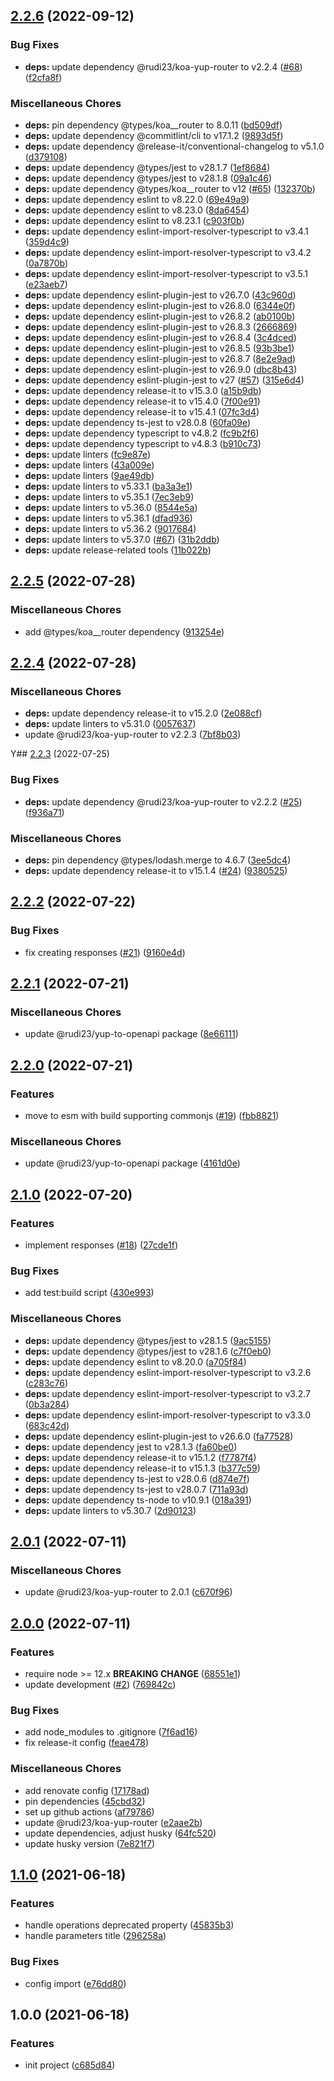 ## [2.2.6](https://github.com/rudi23/koa-yup-router-docs/compare/v2.2.5...v2.2.6) (2022-09-12)

### Bug Fixes

-   **deps:** update dependency @rudi23/koa-yup-router to v2.2.4 ([#68](https://github.com/rudi23/koa-yup-router-docs/issues/68)) ([f2cfa8f](https://github.com/rudi23/koa-yup-router-docs/commit/f2cfa8f9b9e097d492c4535bd9302368d1ee05e8))

### Miscellaneous Chores

-   **deps:** pin dependency @types/koa\_\_router to 8.0.11 ([bd509df](https://github.com/rudi23/koa-yup-router-docs/commit/bd509df11139d9b3d1fcd1048e037982591a8305))
-   **deps:** update dependency @commitlint/cli to v17.1.2 ([9893d5f](https://github.com/rudi23/koa-yup-router-docs/commit/9893d5f46a3492e724beb17e62bd79a28f43a3d5))
-   **deps:** update dependency @release-it/conventional-changelog to v5.1.0 ([d379108](https://github.com/rudi23/koa-yup-router-docs/commit/d37910822a4aa8620d48d5fd659d482fea16461d))
-   **deps:** update dependency @types/jest to v28.1.7 ([1ef8684](https://github.com/rudi23/koa-yup-router-docs/commit/1ef8684d08e66af348c75e2355b3b97cd3e611cf))
-   **deps:** update dependency @types/jest to v28.1.8 ([09a1c46](https://github.com/rudi23/koa-yup-router-docs/commit/09a1c4650618a1e90e02d23e0bf6cfc6689c8cf6))
-   **deps:** update dependency @types/koa\_\_router to v12 ([#65](https://github.com/rudi23/koa-yup-router-docs/issues/65)) ([132370b](https://github.com/rudi23/koa-yup-router-docs/commit/132370b74b5cb2ed7d670c1b5bac222ab2017999))
-   **deps:** update dependency eslint to v8.22.0 ([69e49a9](https://github.com/rudi23/koa-yup-router-docs/commit/69e49a9449f9bb2385e499048aa5ffe28be0bfbf))
-   **deps:** update dependency eslint to v8.23.0 ([8da6454](https://github.com/rudi23/koa-yup-router-docs/commit/8da645426e135e278943d193587c6448559c34e2))
-   **deps:** update dependency eslint to v8.23.1 ([c903f0b](https://github.com/rudi23/koa-yup-router-docs/commit/c903f0b3ec5052eb0cae2daedd8475272c84d480))
-   **deps:** update dependency eslint-import-resolver-typescript to v3.4.1 ([359d4c9](https://github.com/rudi23/koa-yup-router-docs/commit/359d4c98e5434ffffcc637e28e10ecf19d06f180))
-   **deps:** update dependency eslint-import-resolver-typescript to v3.4.2 ([0a7870b](https://github.com/rudi23/koa-yup-router-docs/commit/0a7870b47001587e8a2ca1e850d81ecaea6fad37))
-   **deps:** update dependency eslint-import-resolver-typescript to v3.5.1 ([e23aeb7](https://github.com/rudi23/koa-yup-router-docs/commit/e23aeb7e647b67787a82c014e20835cb6e0fb332))
-   **deps:** update dependency eslint-plugin-jest to v26.7.0 ([43c960d](https://github.com/rudi23/koa-yup-router-docs/commit/43c960dbe9789d1588f0cc26cab5b0efcaa241ff))
-   **deps:** update dependency eslint-plugin-jest to v26.8.0 ([6344e0f](https://github.com/rudi23/koa-yup-router-docs/commit/6344e0fc99d3b11e977682f0a79c1762dd6381c4))
-   **deps:** update dependency eslint-plugin-jest to v26.8.2 ([ab0100b](https://github.com/rudi23/koa-yup-router-docs/commit/ab0100b9d8dbbf5fe97e4bbb40b30f20ce201797))
-   **deps:** update dependency eslint-plugin-jest to v26.8.3 ([2666869](https://github.com/rudi23/koa-yup-router-docs/commit/2666869a754a56268cc687dbdbbc5a9b19e7a6ae))
-   **deps:** update dependency eslint-plugin-jest to v26.8.4 ([3c4dced](https://github.com/rudi23/koa-yup-router-docs/commit/3c4dcede0baf78707e97e3235003e96d09bf6bad))
-   **deps:** update dependency eslint-plugin-jest to v26.8.5 ([93b3be1](https://github.com/rudi23/koa-yup-router-docs/commit/93b3be1aefdafd27fcc41bbf257528eb33e4effe))
-   **deps:** update dependency eslint-plugin-jest to v26.8.7 ([8e2e9ad](https://github.com/rudi23/koa-yup-router-docs/commit/8e2e9ad64b832573003e976a3a900569ae3e721e))
-   **deps:** update dependency eslint-plugin-jest to v26.9.0 ([dbc8b43](https://github.com/rudi23/koa-yup-router-docs/commit/dbc8b431052775e3976ec18e15c9400ab3dad8a4))
-   **deps:** update dependency eslint-plugin-jest to v27 ([#57](https://github.com/rudi23/koa-yup-router-docs/issues/57)) ([315e6d4](https://github.com/rudi23/koa-yup-router-docs/commit/315e6d444b8b2d96fc632dd34b7d964ba6fb3b5d))
-   **deps:** update dependency release-it to v15.3.0 ([a15b9db](https://github.com/rudi23/koa-yup-router-docs/commit/a15b9db63d25460c8a036b8159579275d728f255))
-   **deps:** update dependency release-it to v15.4.0 ([7f00e91](https://github.com/rudi23/koa-yup-router-docs/commit/7f00e91b1ca31ed276f16f1d3a704568f8cf4b39))
-   **deps:** update dependency release-it to v15.4.1 ([07fc3d4](https://github.com/rudi23/koa-yup-router-docs/commit/07fc3d4b3bd802ffda60854eeebefbc5eb7c31c6))
-   **deps:** update dependency ts-jest to v28.0.8 ([60fa09e](https://github.com/rudi23/koa-yup-router-docs/commit/60fa09ee469c435b02dad58164315c6800615e47))
-   **deps:** update dependency typescript to v4.8.2 ([fc9b2f6](https://github.com/rudi23/koa-yup-router-docs/commit/fc9b2f6c5ba07caaae12047b928c30fbaee4878b))
-   **deps:** update dependency typescript to v4.8.3 ([b910c73](https://github.com/rudi23/koa-yup-router-docs/commit/b910c73c84a0851b7a85121c165816cd77b2cd10))
-   **deps:** update linters ([fc9e87e](https://github.com/rudi23/koa-yup-router-docs/commit/fc9e87e45cd15553531e0969ca9bdfdd4a8fe720))
-   **deps:** update linters ([43a009e](https://github.com/rudi23/koa-yup-router-docs/commit/43a009ea169f2bb28e642d1a3f58eb139a3b0e3b))
-   **deps:** update linters ([9ae49db](https://github.com/rudi23/koa-yup-router-docs/commit/9ae49dba3c3ff3a0cbb77be3bd405e2729d06ef9))
-   **deps:** update linters to v5.33.1 ([ba3a3e1](https://github.com/rudi23/koa-yup-router-docs/commit/ba3a3e1fafae1e45bd0706a97989e57951b249dc))
-   **deps:** update linters to v5.35.1 ([7ec3eb9](https://github.com/rudi23/koa-yup-router-docs/commit/7ec3eb975f3be45b3770f37d3d137fca79acdc85))
-   **deps:** update linters to v5.36.0 ([8544e5a](https://github.com/rudi23/koa-yup-router-docs/commit/8544e5a3ce0fa59b253dd681a7c5be673ce7d037))
-   **deps:** update linters to v5.36.1 ([dfad936](https://github.com/rudi23/koa-yup-router-docs/commit/dfad936768d4abf564e3a0bdd567e8b33572bde8))
-   **deps:** update linters to v5.36.2 ([9017684](https://github.com/rudi23/koa-yup-router-docs/commit/9017684762a099b387ba5c6f3a0764eae06dd54c))
-   **deps:** update linters to v5.37.0 ([#67](https://github.com/rudi23/koa-yup-router-docs/issues/67)) ([31b2ddb](https://github.com/rudi23/koa-yup-router-docs/commit/31b2ddbd43f805dd406f0e8c097fb0819ce6c7ba))
-   **deps:** update release-related tools ([11b022b](https://github.com/rudi23/koa-yup-router-docs/commit/11b022b7edbe1d0f48033ea825c3e3e896070a2e))

## [2.2.5](https://github.com/rudi23/koa-yup-router-docs/compare/v2.2.4...v2.2.5) (2022-07-28)

### Miscellaneous Chores

-   add @types/koa\_\_router dependency ([913254e](https://github.com/rudi23/koa-yup-router-docs/commit/913254e0a9946e740342905536c6436288f240a9))

## [2.2.4](https://github.com/rudi23/koa-yup-router-docs/compare/v2.2.3...v2.2.4) (2022-07-28)

### Miscellaneous Chores

-   **deps:** update dependency release-it to v15.2.0 ([2e088cf](https://github.com/rudi23/koa-yup-router-docs/commit/2e088cf6bbdba384e2c3be181587e941dceea21d))
-   **deps:** update linters to v5.31.0 ([0057637](https://github.com/rudi23/koa-yup-router-docs/commit/00576372a04bf5a13b605484658292e5dd6a5776))
-   update @rudi23/koa-yup-router to v2.2.3 ([7bf8b03](https://github.com/rudi23/koa-yup-router-docs/commit/7bf8b030d720a9dbc2682958ed81a8c9df2f801c))

Y## [2.2.3](https://github.com/rudi23/koa-yup-router-docs/compare/v2.2.2...v2.2.3) (2022-07-25)

### Bug Fixes

-   **deps:** update dependency @rudi23/koa-yup-router to v2.2.2 ([#25](https://github.com/rudi23/koa-yup-router-docs/issues/25)) ([f936a71](https://github.com/rudi23/koa-yup-router-docs/commit/f936a715ff3b712e9e9ffa3f7cc59f46f83d68bd))

### Miscellaneous Chores

-   **deps:** pin dependency @types/lodash.merge to 4.6.7 ([3ee5dc4](https://github.com/rudi23/koa-yup-router-docs/commit/3ee5dc4f94ec103596a737a30256fc8d999c3113))
-   **deps:** update dependency release-it to v15.1.4 ([#24](https://github.com/rudi23/koa-yup-router-docs/issues/24)) ([9380525](https://github.com/rudi23/koa-yup-router-docs/commit/93805257917b3c9d751867ec9461021f830c6efc))

## [2.2.2](https://github.com/rudi23/koa-yup-router-docs/compare/v2.2.1...v2.2.2) (2022-07-22)

### Bug Fixes

-   fix creating responses ([#21](https://github.com/rudi23/koa-yup-router-docs/issues/21)) ([9160e4d](https://github.com/rudi23/koa-yup-router-docs/commit/9160e4d7b1dd4705d5d3efb8e85bde9bad867329))

## [2.2.1](https://github.com/rudi23/koa-yup-router-docs/compare/v2.2.0...v2.2.1) (2022-07-21)

### Miscellaneous Chores

-   update @rudi23/yup-to-openapi package ([8e66111](https://github.com/rudi23/koa-yup-router-docs/commit/8e66111391792091e446a6a67976bcc15219c216))

## [2.2.0](https://github.com/rudi23/koa-yup-router-docs/compare/v2.1.0...v2.2.0) (2022-07-21)

### Features

-   move to esm with build supporting commonjs ([#19](https://github.com/rudi23/koa-yup-router-docs/issues/19)) ([fbb8821](https://github.com/rudi23/koa-yup-router-docs/commit/fbb88212c864933c218736747ba435037e03a2af))

### Miscellaneous Chores

-   update @rudi23/yup-to-openapi package ([4161d0e](https://github.com/rudi23/koa-yup-router-docs/commit/4161d0ed16031b24bcaf6fea963085011a964c33))

## [2.1.0](https://github.com/rudi23/koa-yup-router-docs/compare/v2.0.1...v2.1.0) (2022-07-20)

### Features

-   implement responses ([#18](https://github.com/rudi23/koa-yup-router-docs/issues/18)) ([27cde1f](https://github.com/rudi23/koa-yup-router-docs/commit/27cde1f8f88d86e0bdf869db38487bc76493091a))

### Bug Fixes

-   add test:build script ([430e993](https://github.com/rudi23/koa-yup-router-docs/commit/430e993e29c5e443d713b21a51800ada940e76b6))

### Miscellaneous Chores

-   **deps:** update dependency @types/jest to v28.1.5 ([9ac5155](https://github.com/rudi23/koa-yup-router-docs/commit/9ac51552020621230a22a68444b5141d85b25ba9))
-   **deps:** update dependency @types/jest to v28.1.6 ([c7f0eb0](https://github.com/rudi23/koa-yup-router-docs/commit/c7f0eb002c7397eafcc8468620aad1904ce3a4b1))
-   **deps:** update dependency eslint to v8.20.0 ([a705f84](https://github.com/rudi23/koa-yup-router-docs/commit/a705f848a398e5e48191d2d0bfa4860c378826a0))
-   **deps:** update dependency eslint-import-resolver-typescript to v3.2.6 ([c283c76](https://github.com/rudi23/koa-yup-router-docs/commit/c283c763d6ef2721cc54e93de4b1b4b66cd0ff93))
-   **deps:** update dependency eslint-import-resolver-typescript to v3.2.7 ([0b3a284](https://github.com/rudi23/koa-yup-router-docs/commit/0b3a284a382987864c54a55ba1c20c5e748eb823))
-   **deps:** update dependency eslint-import-resolver-typescript to v3.3.0 ([683c42d](https://github.com/rudi23/koa-yup-router-docs/commit/683c42d8045830e3e7b6e6e2ae65e995d5078ba3))
-   **deps:** update dependency eslint-plugin-jest to v26.6.0 ([fa77528](https://github.com/rudi23/koa-yup-router-docs/commit/fa775282776be19237af61f9ee3966ac9ba3bceb))
-   **deps:** update dependency jest to v28.1.3 ([fa60be0](https://github.com/rudi23/koa-yup-router-docs/commit/fa60be0173d37a121321b90eee1509ac72089368))
-   **deps:** update dependency release-it to v15.1.2 ([f7787f4](https://github.com/rudi23/koa-yup-router-docs/commit/f7787f404e7c36542b3b47acbb45b11ed7a01b0f))
-   **deps:** update dependency release-it to v15.1.3 ([b377c59](https://github.com/rudi23/koa-yup-router-docs/commit/b377c5950a115eaf12a93484413525f37411224e))
-   **deps:** update dependency ts-jest to v28.0.6 ([d874e7f](https://github.com/rudi23/koa-yup-router-docs/commit/d874e7f8ba9bd5c4a4857f309cf6a96921aa26f0))
-   **deps:** update dependency ts-jest to v28.0.7 ([711a93d](https://github.com/rudi23/koa-yup-router-docs/commit/711a93d1bd1d2722d4e7bd2bc993e1bb456c421b))
-   **deps:** update dependency ts-node to v10.9.1 ([018a391](https://github.com/rudi23/koa-yup-router-docs/commit/018a391192c9f86ca08a6f861aab8c59628e57ba))
-   **deps:** update linters to v5.30.7 ([2d90123](https://github.com/rudi23/koa-yup-router-docs/commit/2d90123a040b93af7758e2a8947aea09d0f173eb))

## [2.0.1](https://github.com/rudi23/koa-yup-router-docs/compare/v2.0.0...v2.0.1) (2022-07-11)

### Miscellaneous Chores

-   update @rudi23/koa-yup-router to 2.0.1 ([c670f96](https://github.com/rudi23/koa-yup-router-docs/commit/c670f96d7bdf825be7da859e6d4a4eede6409412))

## [2.0.0](https://github.com/rudi23/koa-yup-router-docs/compare/v1.1.0...v2.0.0) (2022-07-11)

### Features

-   require node >= 12.x **BREAKING CHANGE** ([68551e1](https://github.com/rudi23/koa-yup-router-docs/commit/68551e1f2f677ffd58627db5372a9c81ce9252d6))
-   update development ([#2](https://github.com/rudi23/koa-yup-router-docs/issues/2)) ([769842c](https://github.com/rudi23/koa-yup-router-docs/commit/769842c2adf6c761165bb3932878bef281553312))

### Bug Fixes

-   add node_modules to .gitignore ([7f6ad16](https://github.com/rudi23/koa-yup-router-docs/commit/7f6ad160433e898004c1f715d5f4aa5dbb57347f))
-   fix release-it config ([feae478](https://github.com/rudi23/koa-yup-router-docs/commit/feae478efdad4e7007cf580ca7edeb42dfd9c003))

### Miscellaneous Chores

-   add renovate config ([17178ad](https://github.com/rudi23/koa-yup-router-docs/commit/17178adfcb2c3d09856fab1d393ddeb733dba7cb))
-   pin dependencies ([45cbd32](https://github.com/rudi23/koa-yup-router-docs/commit/45cbd32e91b014282d9a79fe07167079225391e0))
-   set up github actions ([af79786](https://github.com/rudi23/koa-yup-router-docs/commit/af797866446e274d216a2fd6c292f855d8868834))
-   update @rudi23/koa-yup-router ([e2aae2b](https://github.com/rudi23/koa-yup-router-docs/commit/e2aae2b73ee6e6b39bf1629c4b0dd45f32e389d9))
-   update dependencies, adjust husky ([64fc520](https://github.com/rudi23/koa-yup-router-docs/commit/64fc5204d4815a0602d5b305575dfb340f99edfc))
-   update husky version ([7e821f7](https://github.com/rudi23/koa-yup-router-docs/commit/7e821f7baf3eef8d2097d7686be46e206323b173))

## [1.1.0](https://github.com/rudi23/koa-yup-router-docs/compare/v1.0.0...v1.1.0) (2021-06-18)

### Features

-   handle operations deprecated property ([45835b3](https://github.com/rudi23/koa-yup-router-docs/commit/45835b3fa2acb27a7410079c4433bf520fa618a2))
-   handle parameters title ([296258a](https://github.com/rudi23/koa-yup-router-docs/commit/296258a922a0b7fd2776041a85ec6f369b222290))

### Bug Fixes

-   config import ([e76dd80](https://github.com/rudi23/koa-yup-router-docs/commit/e76dd80feb9d2ba9faa4421d300a9ea4deb70ef3))

## 1.0.0 (2021-06-18)

### Features

-   init project ([c685d84](https://github.com/rudi23/koa-yup-router-docs/commit/c685d84d1ba63a67c4cd342b203b29a680b0a502))

